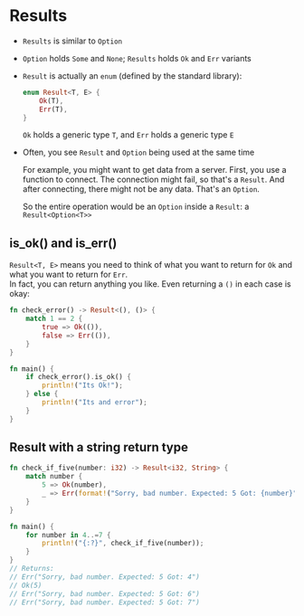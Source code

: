 # Results

* `Results` is similar to `Option`
* `Option` holds `Some` and `None`; `Results` holds `Ok` and `Err` variants
* `Result` is actually an `enum` (defined by the standard library):

  ```rust
  enum Result<T, E> {
      Ok(T),
      Err(T),
  }
  ```

  `Ok` holds a generic type `T`, and `Err` holds a generic type `E`

* Often, you see `Result` and `Option` being used at the same time

  For example, you might want to get data from a server. First, you use
  a function to connect. The connection might fail, so that's a `Result`.
  And after connecting, there might not be any data. That's an `Option`.

  So the entire operation would be an `Option` inside a `Result`: a `Result<Option<T>>`

## is_ok() and is_err()

`Result<T, E>` means you need to think of what you want to return for `Ok` and what you want to return for `Err`.  
In fact, you can return anything you like. Even returning a `()` in each case is okay:

```rust
fn check_error() -> Result<(), ()> {
    match 1 == 2 {
        true => Ok(()),
        false => Err(()),
    }
}

fn main() {
    if check_error().is_ok() {
        println!("Its Ok!");
    } else {
        println!("Its and error");
    }
}
```

## Result with a string return type

```rust
fn check_if_five(number: i32) -> Result<i32, String> {
    match number {
        5 => Ok(number),
        _ => Err(format!("Sorry, bad number. Expected: 5 Got: {number}")),
    }
}

fn main() {
    for number in 4..=7 {
        println!("{:?}", check_if_five(number));
    }
}
// Returns:
// Err("Sorry, bad number. Expected: 5 Got: 4")
// Ok(5)
// Err("Sorry, bad number. Expected: 5 Got: 6")
// Err("Sorry, bad number. Expected: 5 Got: 7")
```
